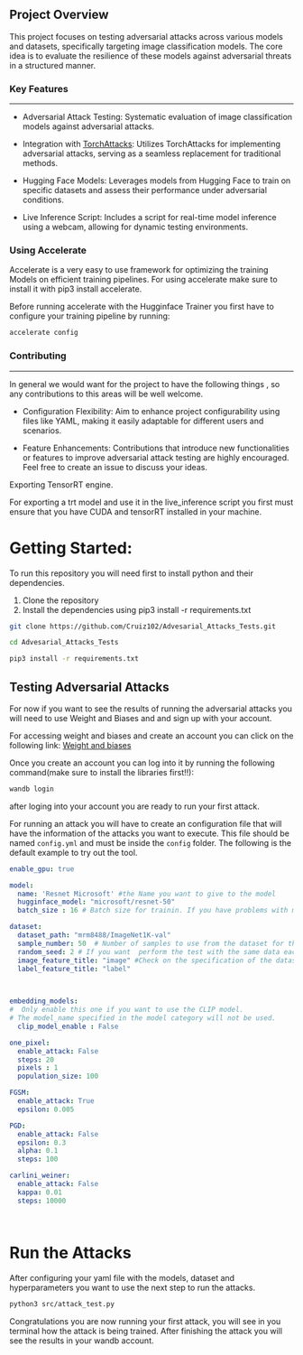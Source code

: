 ## Project Overview
This project focuses on testing adversarial attacks across various models and datasets, specifically targeting image classification models. The core idea is to evaluate the resilience of these models against adversarial threats in a structured manner.

### Key Features
----
 - Adversarial Attack Testing: Systematic evaluation of image classification models against adversarial attacks.

 - Integration with [TorchAttacks](https://github.com/Harry24k/adversarial-attacks-pytorch/): Utilizes TorchAttacks for implementing adversarial attacks, serving as a seamless replacement for traditional methods.

 - Hugging Face Models: Leverages models from Hugging Face to train on specific datasets and assess their performance under adversarial conditions.

 - Live Inference Script: Includes a script for real-time model inference using a webcam, allowing for dynamic testing environments.


### Using Accelerate 

Accelerate is a very easy to use framework for optimizing the training Models on efficient training pipelines.
For using accelerate make sure to install it with pip3 install accelerate.

Before running accelerate with the Hugginface Trainer you first have to configure your training pipeline by running:
```bash
accelerate config
```

### Contributing
---
In general we would want for the project to have the following things , so any contributions to this areas will be well welcome.

- Configuration Flexibility: Aim to enhance project configurability using files like YAML, making it easily adaptable for different users and scenarios.

- Feature Enhancements: Contributions that introduce new functionalities or features to improve adversarial attack testing are highly encouraged. Feel free to create an issue to discuss your ideas.


Exporting TensorRT engine.

For exporting a trt model and use it in the live_inference script you first must ensure that you  have CUDA and tensorRT installed in your machine.

# Getting Started:
 To run this repository you will need first to install python and their dependencies.

 1. Clone the repository
 2. Install the dependencies using pip3 install -r requirements.txt
  
```bash
git clone https://github.com/Cruiz102/Advesarial_Attacks_Tests.git

cd Advesarial_Attacks_Tests

pip3 install -r requirements.txt

```

## Testing Adversarial Attacks

For now if you want to see the results of running the adversarial attacks you will need to use Weight and Biases and and sign up with your account.

For accessing weight and biases and create an account you can click on the following link: [Weight and biases](https://wandb.ai/site)

Once you create an account you can log into it by running the following command(make sure to install the libraries first!!):

```bash
wandb login
```

after loging into your account you are ready to run your first attack.

For running an attack you will have to create an configuration file that will have the information of the attacks you want to execute. This file should be named `config.yml` and must be inside the `config` folder. The following is the default example to try out the tool.

```yaml
enable_gpu: true

model:
  name: 'Resnet Microsoft' #the Name you want to give to the model
  hugginface_model: "microsoft/resnet-50"
  batch_size : 16 # Batch size for trainin. If you have problems with memory, you can use a lower batch size.

dataset:
  dataset_path: "mrm8488/ImageNet1K-val"
  sample_number: 50  # Number of samples to use from the dataset for the evaluation
  random_seed: 2 # If you want  perform the test with the same data each time, set a random seed not equal to 0.
  image_feature_title: "image" #Check on the specification of the dataset to see the name of the feature that contains the image
  label_feature_title: "label"
  


embedding_models:
#  Only enable this one if you want to use the CLIP model.
# The model_name specified in the model category will not be used.
  clip_model_enable : False

one_pixel:
  enable_attack: False
  steps: 20
  pixels : 1
  population_size: 100

FGSM:
  enable_attack: True
  epsilon: 0.005

PGD:
  enable_attack: False
  epsilon: 0.3
  alpha: 0.1
  steps: 100

carlini_weiner:
  enable_attack: False
  kappa: 0.01
  steps: 10000 




```

# Run the Attacks
After configuring your yaml file with the models, dataset and hyperparameters you want to use  the next step to run the attacks.


```bash
python3 src/attack_test.py 
```
Congratulations you are now running your first attack, you will see in you terminal how the attack is being trained. After finishing the attack you will see the results in your wandb account.